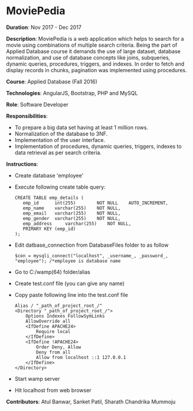 # MoviePedia

__Duration__: Nov 2017 - Dec 2017

__Description__: MoviePedia is a web application which helps to search for a movie using combinations of multiple search criteria. Being the part of Applied Database course it demands the use of large dataset, database normalization, and use of database concepts like joins, subqueries, dynamic queries, procedures, triggers, and indexes. In order to fetch and display records in chunks, pagination was implemented using procedures.

__Course__: Applied Database (Fall 2016)

__Technologies__: AngularJS, Bootstrap, PHP and MySQL

__Role__: Software Developer

__Responsibilities__:

 - To prepare a big data set having at least 1 million rows.
 - Normalization of the database to 3NF.
 - Implementation of the user interface.
 - Implementation of procedures, dynamic queries, triggers, indexes to data retrieval as per search criteria.

__Instructions__:

 - Create database 'employee'
 - Execute following create table query:
	 ```MySQL
	 CREATE TABLE emp_details (  
		emp_id 		int(255) 		NOT NULL	AUTO_INCREMENT,
		emp_name 	varchar(255) 	NOT NULL,
		emp_email 	varchar(255) 	NOT NULL,
		emp_gender 	varchar(255) 	NOT NULL,
		emp_address 	varchar(255) 	NOT NULL,
		PRIMARY KEY (emp_id)
	);
	```
  
  - Edit datbase_connection from DatabaseFiles folder to as follow
  
	`$con = mysqli_connect("localhost", _username_, _password_, "employee"); /*employee is database name`

- Go to C:/wamp(64) folder/alias
- Create test.conf file (you can give any name)
- Copy paste following line into the test.conf file
	```
	Alias / "_path_of_project_root_/" 
	<Directory "_path_of_project_root_/">
		Options Indexes FollowSymLinks
		AllowOverride all
		<IfDefine APACHE24>
			Require local
		</IfDefine>
		<IfDefine !APACHE24>
			Order Deny, Allow
			Deny from all
			Allow from localhost ::1 127.0.0.1
		</IfDefine>
	</Directory>
	```
- Start wamp server
- Hit localhost from web browser

__Contributors__: Atul Banwar, Sanket Patil, Sharath Chandrika Mummoju
